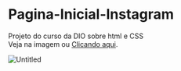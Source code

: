 # Pagina-Inicial-Instagram
Projeto do curso da DIO sobre html e CSS </br>
Veja na imagem ou <a href = "pagina-inicial-instagram-19o9dzvby-anesoledar.vercel.app">Clicando aqui</a>.

![Untitled](https://user-images.githubusercontent.com/58751224/179367790-6dea871d-d974-41a8-8666-4422f18a9549.png)
